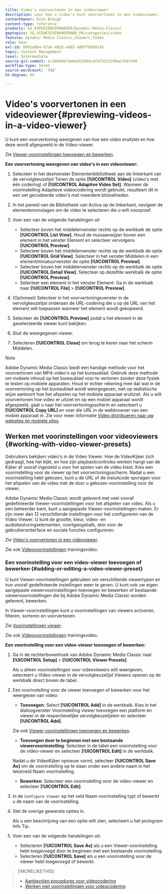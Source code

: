 ```yaml
---
title: Video's voorvertonen in een videoviewer
description: Leer hoe u video's kunt voorvertonen in een videoviewer.
contentOwner: Rick Brough
content-type: reference
products: SG_EXPERIENCEMANAGER/Dynamic-Media-Classic
geptopics: SG_SCENESEVENONDEMAND_PK/categories/video
feature: Dynamic Media Classic,Viewers,Video
role: User
exl-id: b8d1a0b4-67ab-482d-a685-a087fb850143
topic: Content Management
level: Intermediate
source-git-commit: bc3b696bfde0ed55894cdcbf3533299ae7697e98
workflow-type: tm+mt
source-wordcount: '742'
ht-degree: 0%

---
```


# Video&#39;s voorvertonen in een videoviewer{#previewing-videos-in-a-video-viewer}

U kunt een voorvertoning weergeven van hoe een video eruitziet en hoe deze wordt afgespeeld in de Video-viewer.

Zie [Viewer-voorinstellingen toevoegen en bewerken](application-setup.md#adding_and_editing_viewer_presets).

**Een voorvertoning weergeven van video&#39;s in een videoviewer:**

1. Selecteer in het deelvenster Elementenbibliotheek aan de linkerkant van de vervolgkeuzelijst Tonen de optie **[!UICONTROL Video]** (video&#39;s met één codering) of **[!UICONTROL Adaptive Video Set]**. Wanneer de voorinstelling Adaptieve videocodering wordt gebruikt, resulteert dit in een set gecodeerde video&#39;s met meerdere bitsnelheden.
1. In het paneel van de Bibliotheek van Activa op de linkerkant, navigeer de elementenomslagen om de video te selecteren die u wilt voorproef.
1. Voer een van de volgende handelingen uit

   * Selecteer boven het middelenvenster rechts op de werkbalk de optie **[!UICONTROL List View]**. Houd de muisaanwijzer boven een element in het venster Element en selecteer vervolgens **[!UICONTROL Preview]**.
   * Selecteer boven het middelenvenster rechts op de werkbalk de optie **[!UICONTROL Grid View]**. Selecteer in het venster Middelen in een elementminiatuurvenster de optie **[!UICONTROL Preview]**.
   * Selecteer boven het middelenvenster rechts op de werkbalk de optie **[!UICONTROL Detail View]**. Selecteer op dezelfde werkbalk de optie **[!UICONTROL Preview]**.
   * Selecteer een element in het venster Element. Ga in de werkbalk naar **[!UICONTROL File]** > **[!UICONTROL Preview]**.

1. (Optioneel) Selecteer in het voorvertoningsvenster in de vervolgkeuzelijst onderaan de URL-codering die u op de URL van het element wilt toepassen wanneer het element wordt gekopieerd.
1. Selecteer de **[!UICONTROL Preview]** zodat u het element in de geselecteerde viewer kunt bekijken.
1. Sluit de weergegeven viewer.
1. Selecteren **[!UICONTROL Close]** om terug te keren naar het scherm Middelen.

>[!NOTE]
>
>Adobe Dynamic Media Classic biedt een handige methode voor het voorvertonen van MP4-video&#39;s op het bureaublad. Gebruik deze methode om mobiele inhoud op het bureaublad voor te vertonen zonder deze fysiek te testen op mobiele apparaten. Houd er echter rekening mee dat wat in de voorvertoning op het bureaublad wordt weergegeven, niet op realistische wijze aantoont hoe het afspelen op het mobiele apparaat eruitziet. Als u wilt voorvertonen hoe video er uitziet en op een mobiel apparaat wordt afgespeeld, gaat u naar het voorvertoningsscherm en selecteert u **[!UICONTROL Copy URL]** en voer die URL in de webbrowser van een mobiel apparaat in. Zie voor meer informatie [Video distribueren naar uw websites en mobiele sites](deploying-video-websites-mobile-sites.md#deploying_video_to_your_websites_and_mobile_sites).

## Werken met voorinstellingen voor videoviewers {#working-with-video-viewer-presets}

Gebruikers bekijken video&#39;s in de Video Viewer. Hoe de VideoKijker zich gedraagt, hoe het kijkt, en hoe zijn playbackcontroles werken hangt van de Kijker af vooraf ingesteld u voor het spelen van de video kiest. Kies een voorinstelling voor de viewer op het voorvertoningsscherm. Nadat u een voorinstelling hebt gekozen, kunt u de URL of de insluitcode opvragen voor het afspelen van de video met de door u gekozen voorinstelling voor de viewer.

Adobe Dynamic Media Classic wordt geleverd met veel vooraf gedefinieerde Viewer-voorinstellingen voor het afspelen van video. Als u een beheerder bent, kunt u aangepaste Viewer-voorinstellingen maken. Er zijn meer dan 12 verschillende instellingen voor het configureren van de Video Viewer. U kunt de grootte, kleur, video- en audiobesturingselementen, voortgangsbalk, skin voor de gebruikersinterface en sociale functies configureren.

Zie [Video&#39;s voorvertonen in een videoviewer](previewing-videos-video-viewer.md#previewing_videos_in_a_video_viewer).

Zie ook [Videovoorinstellingen](https://s7d5.scene7.com/s7viewers/html5/VideoViewer.html?videoserverurl=https://s7d5.scene7.com/is/content/&amp;emailurl=https://s7d5.scene7.com/s7/emailFriend&amp;serverUrl=https://s7d5.scene7.com/is/image/&amp;config=Scene7SharedAssets/Universal_HTML5_Video&amp;contenturl=https://s7d5.scene7.com/skins/&amp;asset=S7tutorials/549_video-presets_converted%20renamed_Done-AVS) trainingsvideo.

### Een voorinstelling voor een video-viewer toevoegen of bewerken {#adding-or-editing-a-video-viewer-preset}

U kunt Viewer-voorinstellingen gebruiken om verschillende viewertypen en hun vooraf gedefinieerde instellingen weer te geven. U kunt ook uw eigen aangepaste viewervoorinstellingen toevoegen en bewerken of bestaande viewervoorinstellingen die bij Adobe Dynamic Media Classic worden geleverd, bewerken.

In Viewer-voorinstellingen kunt u voorinstellingen van viewers activeren, filteren, sorteren en voorvertonen.

Zie [Voorinstellingen viewer](application-setup.md#viewer_presets).

Zie ook [Videovoorinstellingen](https://s7d5.scene7.com/s7viewers/html5/VideoViewer.html?videoserverurl=https://s7d5.scene7.com/is/content/&amp;emailurl=https://s7d5.scene7.com/s7/emailFriend&amp;serverUrl=https://s7d5.scene7.com/is/image/&amp;config=Scene7SharedAssets/Universal_HTML5_Video&amp;contenturl=https://s7d5.scene7.com/skins/&amp;asset=S7tutorials/549_video-presets_converted%20renamed_Done-AVS) trainingsvideo.

**Een voorinstelling voor een video-viewer toevoegen of bewerken:**

1. Ga in de rechterbovenhoek van Adobe Dynamic Media Classic naar **[!UICONTROL Setup]** > **[!UICONTROL Viewer Presets]**.

   Als u alleen voorinstellingen voor videoviewers wilt weergeven, selecteert u Video-viewer in de vervolgkeuzelijst Viewers openen op de werkbalk direct boven de tabel.

1. Een voorinstelling voor de viewer toevoegen of bewerken voor het weergeven van video:

   * **Toevoegen**: Select **[!UICONTROL Add]** in de werkbalk. Kies in het dialoogvenster Voorinstelling viewer toevoegen een platform en viewer in de respectievelijke vervolgkeuzelijsten en selecteer **[!UICONTROL Add]**.

   Zie ook [Viewer-voorinstellingen toevoegen en bewerken](application-setup.md#adding_and_editing_viewer_presets).

   * **Toevoegen door te beginnen met een bestaande viewervoorinstelling**: Selecteer in de tabel een voorinstelling voor de video-viewer en selecteer **[!UICONTROL Edit]** in de werkbalk.

   Nadat u de VideoKijker opnieuw vormt, selecteer **[!UICONTROL Save As]** om de voorinstelling op te slaan onder een andere naam in het tekstveld Naam voorinstelling.

   * **Bewerken**: Selecteer een voorinstelling voor de video-viewer en selecteer **[!UICONTROL Edit]**.

1. In de `Configure Viewer` op het veld Naam voorinstelling typt of bewerkt u de naam van de voorinstelling.
1. Stel de overige gewenste opties in.

   Als u een beschrijving van een optie wilt zien, selecteert u het pictogram Info Tip.

1. Voer een van de volgende handelingen uit:

   * Selecteren **[!UICONTROL Save As]** als u een Viewer-voorinstelling hebt toegevoegd door te beginnen met een bestaande voorinstelling.
   * Selecteren **[!UICONTROL Save]** als u een voorinstelling voor de viewer hebt toegevoegd of bewerkt.

>[!MORELIKETHIS]
>
>* [Aanbevolen procedures voor videocodering](uploading-encoding-videos.md#best_practices_for_video_encoding)
>* [Werken met voorinstellingen voor videocodering](uploading-encoding-videos.md#working_with_video_encoding_presets)
